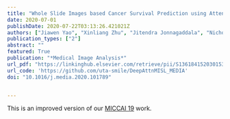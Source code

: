 ```yaml
---
title: "Whole Slide Images based Cancer Survival Prediction using Attention Guided Deep Multiple Instance Learning Networks"
date: 2020-07-01
publishDate: 2020-07-22T03:13:26.421021Z
authors: ["Jiawen Yao", "Xinliang Zhu", "Jitendra Jonnagaddala", "Nicholas Hawkins", "Junzhou Huang"]
publication_types: ["2"]
abstract: ""
featured: True
publication: "*Medical Image Analysis*"
url_pdf: "https://linkinghub.elsevier.com/retrieve/pii/S1361841520301535"
url_code: 'https://github.com/uta-smile/DeepAttnMISL_MEDIA'
doi: "10.1016/j.media.2020.101789"


---
```


This is an improved version of our [MICCAI 19](https://link.springer.com/chapter/10.1007/978-3-030-32239-7_55) work.
